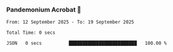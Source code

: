 ### Pandemonium Acrobat 🤸

<!--START_SECTION:waka-->

```all_time
From: 12 September 2025 - To: 19 September 2025

Total Time: 0 secs

JSON   0 secs          █████████████████████████   100.00 %
```

<!--END_SECTION:waka-->
